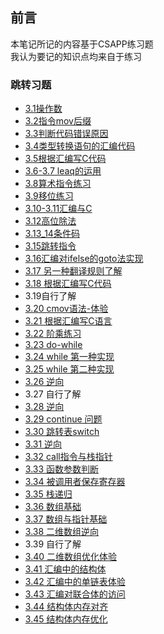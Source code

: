 ## 前言
本笔记所记的内容基于CSAPP练习题  
我认为要记的知识点均来自于练习

### 跳转习题
- [3.1操作数](./3.1-operand.md)
- [3.2指令mov后缀](./3.2_3.3.md)
- [3.3判断代码错误原因](./3.2_3.3.md#判断报错原因)
- [3.4类型转换语句的汇编代码](./3.4_3.5_coding.md) 
- [3.5根据汇编写C代码](./3.4_3.5_coding.md#写c语言吧)
- [3.6-3.7 leaq的运用](./3.6789_other_instr.md)
- [3.8算术指令练习](./3.6789_other_instr.md#算术指令练习)
- [3.9移位练习](./3.6789_other_instr.md#移位练习)
- [3.10-3.11汇编与C](./3.10_11_C.md)
- [3.12高位除法](./3.12_div.md)
- [3.13_14条件码](./3.13_14-cond_code.md#宏推测)
- [3.15跳转指令](./3.15_jmp.md#跳转指令的机器码)
- [3.16汇编对ifelse的goto法实现](./3.16_17_18-ifelse.md#goto-条件分支)
- [3.17 另一种翻译规则了解](./3.16_17_18-ifelse.md#另一种规则)
- [3.18 根据汇编写C代码](./3.16_17_18-ifelse.md#反编译习题)
-  3.19自行了解   
- [3.20 cmov语法-体验](./3.20_21-cond_transfer.md#对-cmov-的理解)
- [3.21 根据汇编写C语言](./3.20_21-cond_transfer.md#写c语言吧)
- [3.22 阶乘练习](./3.22_3.29-loop.md)
- [3.23 do-while](./3.22_3.29-loop.md#循环)
- [3.24 while 第一种实现](./3.22_3.29-loop.md#while-loop)
- [3.25 while 第二种实现](./3.22_3.29-loop.md#guarded-do练习)
- [3.26 逆向](./3.22_3.29-loop.md#综合)
-  3.27 自行了解    
- [3.28 逆向](./3.22_3.29-loop.md#逆向综合练习)
- [3.29 continue 问题](./3.22_3.29-loop.md#continue-问题)
- [3.30 跳转表switch](3.30_switch.md#根据跳转表反推switch)
- [3.31 逆向](./3.30_switch.md#逆向练习)
- [3.32 call指令与栈指针](./3.32_3.35-stack.md#栈指针寄存器)
- [3.33 函数参数判断](./3.32_3.35-stack.md#储存函数中超过六的参数)
- [3.34 被调用者保存寄存器](./3.32_3.35-stack.md#被调用者保存)
- [3.35 栈递归](./3.32_3.35-stack.md#支持函数递归)
- [3.36 数组基础](./3.36-3.40-array.md#数组)
- [3.37 数组与指针基础](./3.36-3.40-array.md#数组)
- [3.38 二维数组逆向](./3.36-3.40-array.md#二维数组)
-  3.39 自行了解
- [3.40 二维数组优化体验](./3.36-3.40-array.md#二维数组)
- [3.41 汇编中的结构体](./3.41-3.45-ds.md#结构体)
- [3.42 汇编中的单链表体验](./3.41-3.45-ds.md#结构体)
- [3.43 汇编对联合体的访问](./3.41-3.45-ds.md#联合体)
- [3.44 结构体内存对齐](./3.41-3.45-ds.md#内存对齐)
- [3.45 结构体内存优化](./3.41-3.45-ds.md#内存对齐)